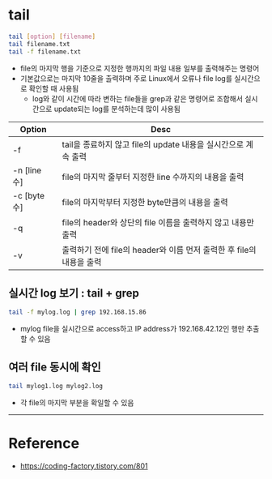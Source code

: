 # tail

```sh
tail [option] [filename]
tail filename.txt
tail -f filename.txt
```
- file의 마지막 행을 기준으로 지정한 행까지의 파일 내용 일부를 출력해주는 명령어
- 기본값으로는 마지막 10줄을 출력하며 주로 Linux에서 오류나 file log를 실시간으로 확인할 때 사용됨
    - log와 같이 시간에 따라 변하는 file들을 grep과 같은 명령어로 조합해서 실시간으로 update되는 log를 분석하는데 많이 사용됨

| Option | Desc |
| - | - |
| -f | tail을 종료하지 않고 file의 update 내용을 실시간으로 계속 출력 |
| -n [line 수] | file의 마지막 줄부터 지정한 line 수까지의 내용을 출력 |
| -c [byte 수] | file의 마지막부터 지정한 byte만큼의 내용을 출력 |
| -q | file의 header와 상단의 file 이름을 출력하지 않고 내용만 출력 |
| -v | 출력하기 전에 file의 header와 이름 먼저 출력한 후 file의 내용을 출력 |

## 실시간 log 보기 : tail + grep

```sh
tail -f mylog.log | grep 192.168.15.86
```
- mylog file을 실시간으로 access하고 IP address가 192.168.42.12인 행만 추출할 수 있음

## 여러 file 동시에 확인

```sh
tail mylog1.log mylog2.log
```
- 각 file의 마지막 부분을 확일할 수 있음

---

# Reference

- https://coding-factory.tistory.com/801
